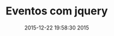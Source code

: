 ---
layout: post
title: Eventos com jquery
date: 2015-12-22 19:58:30 2015

categories: biblioteca  jquery
tags: 
  - jquery
  - js 
  - eventos
id: a950b872ccb34262219b6216a105fe4b
---